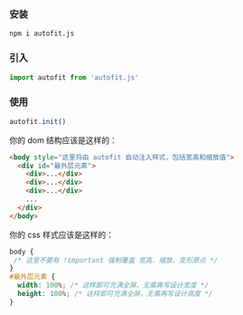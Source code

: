 ### 安装

```shell
npm i autofit.js
```

### 引入

```js
import autofit from 'autofit.js'
```

### 使用

```js
autofit.init()
```

你的 dom 结构应该是这样的：

```html
<body style="这里将由 autofit 自动注入样式，包括宽高和缩放值">
  <div id="最外层元素">
    <div>...</div>
    <div>...</div>
    <div>...</div>
    ...
  </div>
</body>
```

你的 css 样式应该是这样的：

```css
body {
 /* 这里不要有 !important 强制覆盖 宽高、缩放、变形原点 */
}
#最外层元素 {
  width: 100%; /* 这样即可充满全屏，无需再写设计宽度 */
  height: 100%; /* 这样即可充满全屏，无需再写设计高度 */
}
```